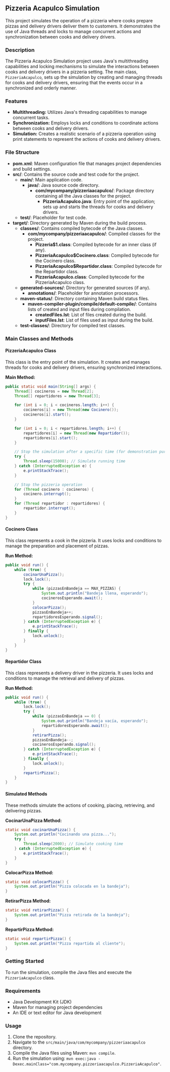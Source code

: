 ## Pizzeria Acapulco Simulation

This project simulates the operation of a pizzeria where cooks prepare pizzas and delivery drivers deliver them to customers. It demonstrates the use of Java threads and locks to manage concurrent actions and synchronization between cooks and delivery drivers.

### Description
The Pizzeria Acapulco Simulation project uses Java's multithreading capabilities and locking mechanisms to simulate the interactions between cooks and delivery drivers in a pizzeria setting. The main class, `PizzeriaAcapulco`, sets up the simulation by creating and managing threads for cooks and delivery drivers, ensuring that the events occur in a synchronized and orderly manner.

### Features
- **Multithreading:** Utilizes Java's threading capabilities to manage concurrent tasks.
- **Synchronization:** Employs locks and conditions to coordinate actions between cooks and delivery drivers.
- **Simulation:** Creates a realistic scenario of a pizzeria operation using print statements to represent the actions of cooks and delivery drivers.

### File Structure

- **pom.xml**: Maven configuration file that manages project dependencies and build settings.
- **src/**: Contains the source code and test code for the project.
  - **main/**: Main application code.
    - **java/**: Java source code directory.
      - **com/mycompany/pizzeriaacapulco/**: Package directory containing all the Java classes for the project.
        - **PizzeriaAcapulco.java**: Entry point of the application; sets up and starts the threads for cooks and delivery drivers.
  - **test/**: Placeholder for test code.
- **target/**: Directory generated by Maven during the build process.
  - **classes/**: Contains compiled bytecode of the Java classes.
    - **com/mycompany/pizzeriaacapulco/**: Compiled classes for the project.
      - **Pizzeria$1.class**: Compiled bytecode for an inner class (if any).
      - **PizzeriaAcapulco$Cocinero.class**: Compiled bytecode for the Cocinero class.
      - **PizzeriaAcapulco$Repartidor.class**: Compiled bytecode for the Repartidor class.
      - **PizzeriaAcapulco.class**: Compiled bytecode for the PizzeriaAcapulco class.
  - **generated-sources/**: Directory for generated sources (if any).
    - **annotations/**: Placeholder for annotation processors.
  - **maven-status/**: Directory containing Maven build status files.
    - **maven-compiler-plugin/compile/default-compile/**: Contains lists of created and input files during compilation.
      - **createdFiles.lst**: List of files created during the build.
      - **inputFiles.lst**: List of files used as input during the build.
  - **test-classes/**: Directory for compiled test classes.

### Main Classes and Methods

#### PizzeriaAcapulco Class
This class is the entry point of the simulation. It creates and manages threads for cooks and delivery drivers, ensuring synchronized interactions.

**Main Method:**
```java
public static void main(String[] args) {
    Thread[] cocineros = new Thread[2];
    Thread[] repartidores = new Thread[3];

    for (int i = 0; i < cocineros.length; i++) {
        cocineros[i] = new Thread(new Cocinero());
        cocineros[i].start();
    }

    for (int i = 0; i < repartidores.length; i++) {
        repartidores[i] = new Thread(new Repartidor());
        repartidores[i].start();
    }

    // Stop the simulation after a specific time (for demonstration purposes)
    try {
        Thread.sleep(15000); // Simulate running time
    } catch (InterruptedException e) {
        e.printStackTrace();
    }

    // Stop the pizzeria operation
    for (Thread cocinero : cocineros) {
        cocinero.interrupt();
    }
    for (Thread repartidor : repartidores) {
        repartidor.interrupt();
    }
}
```

#### Cocinero Class

This class represents a cook in the pizzeria. It uses locks and conditions to manage the preparation and placement of pizzas.

**Run Method:**

```java
public void run() {
    while (true) {
        cocinarUnaPizza();
        lock.lock();
        try {
            while (pizzasEnBandeja == MAX_PIZZAS) {
                System.out.println("Bandeja llena, esperando");
                cocinerosEsperando.await();
            }
            colocarPizza();
            pizzasEnBandeja++;
            repartidoresEsperando.signal();
        } catch (InterruptedException e) {
            e.printStackTrace();
        } finally {
            lock.unlock();
        }
    }
}
``` 

#### Repartidor Class

This class represents a delivery driver in the pizzeria. It uses locks and conditions to manage the retrieval and delivery of pizzas.

**Run Method:**

```java
public void run() {
    while (true) {
        lock.lock();
        try {
            while (pizzasEnBandeja == 0) {
                System.out.println("Bandeja vacía, esperando");
                repartidoresEsperando.await();
            }
            retirarPizza();
            pizzasEnBandeja--;
            cocinerosEsperando.signal();
        } catch (InterruptedException e) {
            e.printStackTrace();
        } finally {
            lock.unlock();
        }
        repartirPizza();
    }
}
``` 

#### Simulated Methods

These methods simulate the actions of cooking, placing, retrieving, and delivering pizzas.

**CocinarUnaPizza Method:**

```java
static void cocinarUnaPizza() {
    System.out.println("Cocinando una pizza...");
    try {
        Thread.sleep(2000); // Simulate cooking time
    } catch (InterruptedException e) {
        e.printStackTrace();
    }
}
``` 

**ColocarPizza Method:**

```java
static void colocarPizza() {
    System.out.println("Pizza colocada en la bandeja");
}
```

**RetirarPizza Method:**

```java
static void retirarPizza() {
    System.out.println("Pizza retirada de la bandeja");
}
```

**RepartirPizza Method:**

```java
static void repartirPizza() {
    System.out.println("Pizza repartida al cliente");
}
```

### Getting Started

To run the simulation, compile the Java files and execute the `PizzeriaAcapulco` class.

### Requirements

-   Java Development Kit (JDK)
-   Maven for managing project dependencies
-   An IDE or text editor for Java development

### Usage

1.  Clone the repository.
2.  Navigate to the `src/main/java/com/mycompany/pizzeriaacapulco` directory.
3.  Compile the Java files using Maven: `mvn compile`.
4.  Run the simulation using: `mvn exec:java -Dexec.mainClass="com.mycompany.pizzeriaacapulco.PizzeriaAcapulco"`.